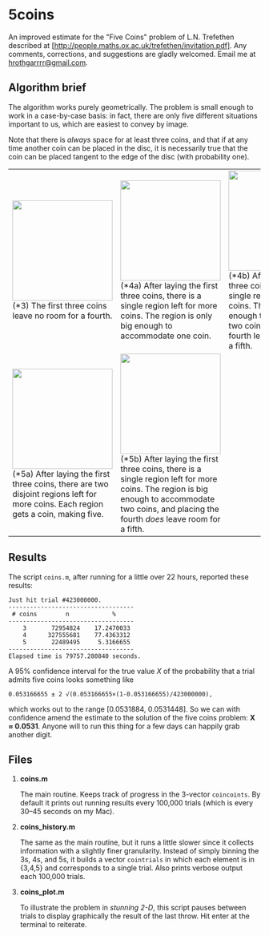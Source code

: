 5coins
======

An improved estimate for the "Five Coins" problem of L.N. Trefethen described at [http://people.maths.ox.ac.uk/trefethen/invitation.pdf]. Any comments, corrections, and suggestions are gladly welcomed. Email me at hrothgarrrr@gmail.com.

Algorithm brief
---------------

The algorithm works purely geometrically. The problem is small enough to work in a case-by-case basis: in fact, there are only five different situations important to us, which are easiest to convey by image.

Note that there is *always* space for at least three coins, and that if at any time another coin can be placed in the disc, it is necessarily true that the coin can be placed tangent to the edge of the disc (with probability one).

<table>
<tr>
    <td>
        <img src='<td>/img/c3.png' width='200px' />
        (*3) The first three coins leave no room for a fourth.
    </td>
    <td>
        <img src='<td>/img/c4a.png' width='200px' />
        (*4a) After laying the first three coins, there is a single region left for more coins. The region is only big enough to accommodate one coin.
    </td>
    <td>
        <img src='<td>/img/c4b.png' width='200px' />
        (*4b) After laying the first three coins, there is a single region left for more coins. The region is big enough to accommodate two coins, but placing the fourth leaves no room for a fifth.
    </td>
<tr>
</tr>
    <td>
        <img src='<td>/img/c5a.png' width='200px' />
        (*5a) After laying the first three coins, there are two disjoint regions left for more coins. Each region gets a coin, making five.
    </td>
    <td>
        <img src='<td>/img/c5b.png' width='200px' />
        (*5b) After laying the first three coins, there is a single region left for more coins. The region is big enough to accommodate two coins, and placing the fourth <em>does</em> leave room for a fifth.
    </td>
    <td></td>
</tr>
</table>

Results
-------

The script `coins.m`, after running for a little over 22 hours, reported these results:

    Just hit trial #423000000.
    -----------------------------------
     # coins        n            %
    -----------------------------------
        3       72954824    17.2470033
        4      327555681    77.4363312
        5       22489495     5.3166655
    -----------------------------------
    Elapsed time is 79757.280840 seconds.

A 95% confidence interval for the true value *X* of the probability that a trial admits five coins looks something like

    0.053166655 ± 2 √(0.053166655×(1-0.053166655)/423000000),

which works out to the range [0.0531884, 0.0531448]. So we can with confidence amend the estimate to the solution of the five coins problem: **X ≈ 0.0531**. Anyone will to run this thing for a few days can happily grab another digit.

Files
-----

1.  **coins.m**

    The main routine. Keeps track of progress in the 3-vector `coincoints`. By default it prints out running results every 100,000 trials (which is every 30–45 seconds on my Mac).
2.  **coins_history.m**

    The same as the main routine, but it runs a little slower since it collects information with a slightly finer granularity. Instead of simply binning the 3s, 4s, and 5s, it builds a vector `cointrials` in which each element is in {3,4,5} and corresponds to a single trial. Also prints verbose output each 100,000 trials.
3.  **coins_plot.m**

    To illustrate the problem in *stunning 2-D*, this script pauses between trials to display graphically the result of the last throw. Hit enter at the terminal to reiterate.
